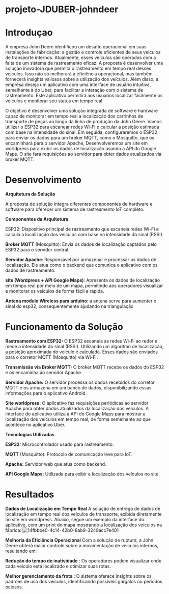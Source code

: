 # projeto-JDUBER-johndeer
# Introduçao
A empresa John Deere identificou um desafio operacional em suas instalações de fabricação: a gestão e controle eficientes de seus veículos de transporte internos. Atualmente, esses veículos são operados com a falta de um sistema de rastreamento eficaz.
 A proposta é desenvolver uma solução inovadora que permita o rastreamento em tempo real desses veículos. Isso não só melhorará a eficiência operacional, mas também fornecerá insights valiosos sobre a utilização dos veículos.
Além disso, a empresa deseja um aplicativo com uma interface de usuário intuitiva, semelhante à do Uber, para facilitar a interação com o sistema de rastreamento. Este aplicativo permitirá aos usuários localizar facilmente os veículos e monitorar seu status em tempo real

O objetivo é desenvolver uma solução integrada de software e hardware capaz de monitorar em tempo real a localização dos carrinhos de transporte de peças ao longo da linha de produção da John Deere. Vamos utilizar o ESP32 para escanear redes Wi-Fi e calcular a posição estimada com base na intensidade do sinal. Em seguida, configuraremos o ESP32 para enviar os dados para um broker MQTT, como o Mosquitto, que os encaminhará para o servidor Apache, Desenvolveremos um site em worldpress para exibir os dados de localização usando a API do Google Maps. O site fará requisições ao servidor para obter dados atualizados via broker MQTT.
# Desenvolvimento

**Arquitetura da Solução**

A proposta de solução integra diferentes componentes de hardware e software para oferecer um sistema de rastreamento IoT completo. 

**Componentes da Arquitetura**

ESP32: Dispositivo principal de rastreamento que escaneia redes Wi-Fi e calcula a localização dos veículos com base na intensidade do sinal (RSSI).

**Broker MQTT** (Mosquitto): Envia os dados de localização captados pelo ESP32 para o servidor central.

**Servidor Apache**: Responsável por armazenar e processar os dados de localização. Ele atua como o backend que comunica o aplicativo com os dados de rastreamento.

**site (Wordpress + API Google Maps)**: Apresenta os dados de localização em tempo real por meio de um mapa, permitindo aos operadores visualizar e monitorar os veículos de forma fácil e rápida.

**Antena modulo Wireless para arduino**: a antena serve para aumenter o sinal do esp32, consequentemente ajudando na triangulação

# Funcionamento da Solução

**Rastreamento com ESP32:**
O ESP32 escaneia as redes Wi-Fi ao redor e mede a intensidade do sinal (RSSI).
Utilizando um algoritmo de localização, a posição aproximada do veículo é calculada.
Esses dados são enviados para o corretor MQTT (Mosquitto) via Wi-Fi.

**Transmissão via Broker MQTT:**
O broker MQTT recebe os dados do ESP32 e os encaminha ao servidor Apache.

**Servidor Apache:**
O servidor processa os dados recebidos do corretor MQTT e os armazena em um banco de dados, disponibilizando essas informações para o aplicativo Android.

**Site worldpress:**
O aplicativo faz requisições periódicas ao servidor Apache para obter dados atualizados da localização dos veículos.
A interface do aplicativo utiliza a API do Google Maps para mostrar a localização dos veículos em tempo real, de forma semelhante ao que acontece no aplicativo Uber.

**Tecnologias Utilizadas**

**ESP32:** Microcontrolador usado para rastreamento.

**MQTT** (Mosquitto): Protocolo de comunicação leve para IoT.

**Apache:** Servidor web que atua como backend.

**API Google Maps:** Utilizada para exibir a localização dos veículos no site.

# Resultados
**Dados de Localização em Tempo Real**
A solução de entrega de dados de localização em tempo real dos veículos de transporte, exibida diretamente no site em worldpress. Abaixo, segue um exemplo da interface do aplicativo, com um print do mapa mostrando a localização dos veículos na fábrica:
![14fbbbe0-4c14-42b0-8ab9-3249acc7e401](https://github.com/user-attachments/assets/f201432a-79e0-4aa6-bc48-6214c06fa06b)

**Melhoria da Eficiência Operacional**
Com a solução de ruptura, a John Deere obterá maior controle sobre a movimentação de veículos internos, resultando em:

**Redução do tempo de inatividade** : Os operadores podem visualizar onde cada veículo está localizado e otimizar suas rotas.

**Melhor gerenciamento da frota** : O sistema oferece insights sobre os padrões de uso dos veículos, identificando possíveis gargalos ou períodos ociosos.

